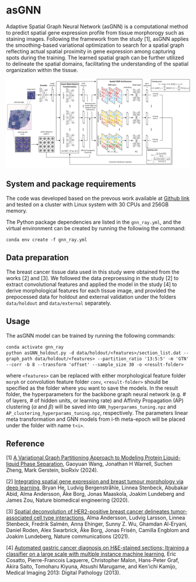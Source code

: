 # asGNN

Adaptive Spatial Graph Neural Network (asGNN) is a computational method to predict spatial gene expression profile from tissue morphorogy such as staining images. Following the framework from the study [1], asGNN applies the smoothing-based variational optimization to search for a spatial graph reflecting actual spatial proximity in gene expression among capturing spots during the training. The learned spatial graph can be further utilized to delineate the spatial domains, facilitating the understanding of the spatial organization within the tissue.

![](https://github.com/song0309/asGNN/blob/main/figures/asGNN_workflow.png)

System and package requirements
--------------------------------------------------------------------------------

The code was developed based on the prevous work available at [Github link](https://github.com/gaoyuanwang1976/GraphPartition_SBGNN) and tested on a cluster with Linux system with 30 CPUs and 256GB memory.

The Python package dependencies are listed in the `gnn_ray.yml`, and the virtual environment can be created by running the following the command:
```
conda env create -f gnn_ray.yml
```

Data preparation
--------------------------------------------------------------------------------

The breast cancer tissue data used in this study were obtained from the works [2] and [3]. We followed the data preproessing in the study [2] to extract convolutional features and applied the model in the study [4] to derive morphological features for each tissue image, and provided the prepocessed data for holdout and external validation under the folders `data/holdout` and `data/external` separately. 

Usage
--------------------------------------------------------------------------------

The asGNN model can be trained by running the following commands:

```
conda activate gnn_ray
python asGNN_holdout.py -d data/holdout/<features>/section_list.dat --graph_path data/holdout/<features> --partition_ratio '13:5:5' -m 'GTN' --corr -b 8 --transform 'offset' --sample_size 30 -o <result-folder>
```

where `<features>` can be replaced with either morphological feature folder `morph` or convolution feature folder `conv`, `<result-folder>` should be specified as the folder where you want to save the models. In the result folder, the hyperparameters for the backbone graph neural network (e.g. # of layers, # of hidden units, or learning rate) and Affinity Propagation (AP) clustering ($\alpha$ and $\beta$) will be saved into `GNN_hyperparams_tuning.npz` and `AP_clustering_hyperparams_tuning.npz`, respectively. The parameters linear meta transformation and GNN models from i-th meta-epoch will be placed under the folder with name `t<i>`.
  
Reference
--------------------------------------------------------------------------------

[1] [A Variational Graph Partitioning Approach to Modeling Protein Liquid-liquid Phase Separation](https://www.biorxiv.org/content/10.1101/2024.01.20.576375v1.full), Gaoyuan Wang, Jonathan H Warrell, Suchen Zheng, Mark Gerstein, bioRxiv (2024).

[2] [Integrating spatial gene expression and breast tumour morphology via deep learning](https://www.nature.com/articles/s41551-020-0578-x), Bryan He, Ludvig Bergenstråhle, Linnea Stenbeck, Abubakar Abid, Alma Andersson, Åke Borg, Jonas Maaskola, Joakim Lundeberg and James Zou, Nature biomedical engineering (2020).

[3] [Spatial deconvolution of HER2-positive breast cancer delineates tumor-associated cell type interactions](https://www.nature.com/articles/s41467-021-26271-2), Alma Andersson, Ludvig Larsson, Linnea Stenbeck, Fredrik Salmén, Anna Ehinger, Sunny Z. Wu, Ghamdan Al-Eryani, Daniel Roden, Alex Swarbrick, Åke Borg, Jonas Frisén, Camilla Engblom and Joakim Lundeberg, Nature communications (2021).

[4] [Automated gastric cancer diagnosis on H&E-stained sections; ltraining a classifier on a large scale with multiple instance machine learning](https://www.spiedigitallibrary.org/conference-proceedings-of-spie/8676/867605/Automated-gastric-cancer-diagnosis-on-H38E-stained-sections-ltraining-a/10.1117/12.2007047.short), Eric Cosatto, Pierre-Francois Laquerre, Christopher Malon, Hans-Peter Graf, Akira Saito, Tomoharu Kiyuna, Atsushi Marugame, and Ken'ichi Kamijo, Medical Imaging 2013: Digital Pathology (2013).

